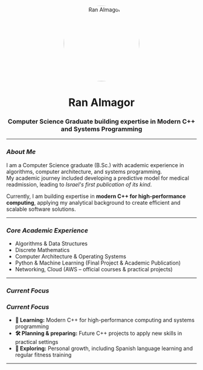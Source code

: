 <div align="center">
  <img src="https://avatars.githubusercontent.com/u/171186804?v=4" alt="Ran Almagor" width="200" height="200" style="border-radius:50%;"/>
  <h1><b>Ran Almagor</b></h1>
  <h3>Computer Science Graduate building expertise in Modern C++ and Systems Programming</h3>
</div>

---

### *About Me*

I am a Computer Science graduate (B.Sc.) with academic experience in algorithms, computer architecture, and systems programming.  
My academic journey included developing a predictive model for medical readmission, leading to *Israel's first publication of its kind*.  

Currently, I am building expertise in **modern C++ for high-performance computing**, applying my analytical background to create efficient and scalable software solutions.

---

### *Core Academic Experience*

* Algorithms & Data Structures  
* Discrete Mathematics  
* Computer Architecture & Operating Systems  
* Python & Machine Learning (Final Project & Academic Publication)  
* Networking, Cloud (AWS – official courses & practical projects)

---

### *Current Focus*

### *Current Focus*

* **🔭 Learning:** Modern C++ for high-performance computing and systems programming  
* **🛠️ Planning & preparing:** Future C++ projects to apply new skills in practical settings  
* **🌱 Exploring:** Personal growth, including Spanish language learning and regular fitness training

---


